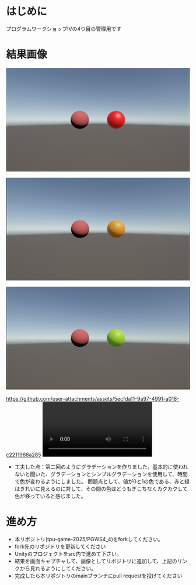 # はじめに
プログラムワークショップⅣの4つ目の管理用です

# 結果画像

![第4回の結果](red.png)

![第4回の結果](Yellow.png)

![第4回の結果](green.png)


https://github.com/user-attachments/assets/5ecfda11-9a97-4991-a018-c2211988a285
![第4回の結果](WS4-4.mp4)
- 工夫した点：第二回のようにグラデーションを作りました。基本的に使われないと聞いた、グラデーションとシンプルグラデーションを使用して、時間で色が変わるようにしました。
問題点として、値が0と1の色である、赤と緑はきれいに見えるのに対して、その間の色はどうもぎこちなくカクカクして色が移っていると感じました。

# 進め方

- 本リポジトリ(tpu-game-2025/PGWS4_4)をforkしてください。
- fork先のリポジトリを更新してください
- Unityのプロジェクトをsrc内で進めて下さい。
- 結果を画面キャプチャして、画像としてリポジトリに追加して、上記のリンクから見れるようにしてください。
- 完成したら本リポジトリのmainブランチにpull requestを投げてください

